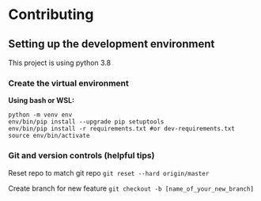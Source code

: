 # Contributing

## Setting up the development environment

This project is using python 3.8

### Create the virtual environment

**Using bash or WSL:**
```console
python -m venv env
env/bin/pip install --upgrade pip setuptools
env/bin/pip install -r requirements.txt #or dev-requirements.txt
source env/bin/activate
```



### Git and version controls (helpful tips)

Reset repo to match git repo
`git reset --hard origin/master`

Create branch for new feature
`git checkout -b [name_of_your_new_branch]`






